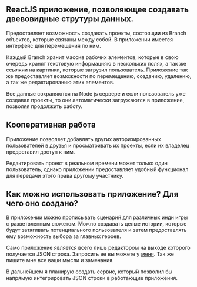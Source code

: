 ## ReactJS приложение, позволяющее создавать двевовидные струтуры данных. ##

Предоставляет возможность создавать проекты, состоящии из Branch объектов,
которые связаны между собой. В приложении имеется интерфейс для перемещения по ним.

Каждый Branch хранит массив рабочих элементов, которые в свою очередь
хранят текстовую информацияю в нескольких полях, а так же ссылкии на картинки, которые
загрузил пользователь.
Приложение так же предоставляет возможности по перемещению, созданию, удалению, а 
так же редактированию этих элементов. 

Все данные сохраняются на Node js сервере и если пользователь уже создавал
проекты, то они автоматически загружаются в приложение, позволяя продолжить работу.

## Кооперативная работа ##

Приложение позволяет добавлять других авторизированных пользователей в друзья и просматривать их проекты, если их владелец предоставил доступ к ним.

Редактировать проект в реальном времени может только один пользователь, однако
приложении предоставляет удобный функционал для передачи этого права другому участнику.

## Как можно использовать приложение? Для чего оно создано? ##

В приложении можно прописывать сценарий для различных инди игры с разветвленным 
сюжетом. Можно создавать целые истории, которые будут затягивать потенциального 
пользователя и затем предоставлять ему возможность выбора за главных героев. 

Само приложение является всего лишь редактором на выходе которого получается JSON
строка. Запросить ее вы можете у [меня](https://vk.com/es_ilias). Так же пишите мне все ваши мысли и замечания.

В дальнейшем я планирую создать сервис, который позволил бы напрямую интегрировать 
JSON строки в работающие приложения.
